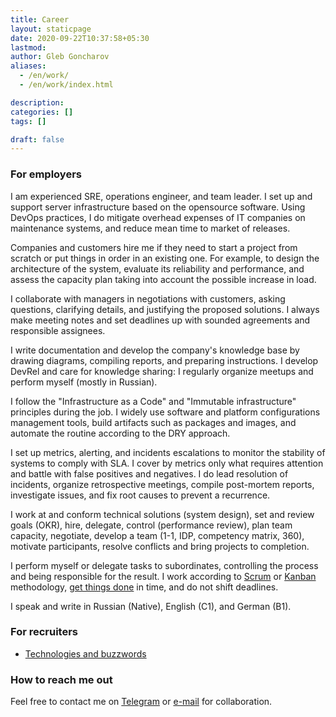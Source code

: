 ```yaml
---
title: Career
layout: staticpage
date: 2020-09-22T10:37:58+05:30
lastmod: 
author: Gleb Goncharov
aliases:
  - /en/work/
  - /en/work/index.html

description: 
categories: []
tags: []

draft: false
---
```


### For employers

I am experienced SRE, operations engineer, and team leader. I set up and support server infrastructure based on the opensource software. Using DevOps practices, I do mitigate overhead expenses of IT companies on maintenance systems, and reduce mean time to market of releases.

Companies and customers hire me if they need to start a project from scratch or put things in order in an existing one. For example, to design the architecture of the system, evaluate its reliability and performance, and assess the capacity plan taking into account the possible increase in load.

I collaborate with managers in negotiations with customers, asking questions, clarifying details, and justifying the proposed solutions. I always make meeting notes and set deadlines up with sounded agreements and responsible assignees.

I write documentation and develop the company's knowledge base by drawing diagrams, compiling reports, and preparing instructions. I develop DevRel and care for knowledge sharing: I regularly organize meetups and perform myself (mostly in Russian).

I follow the "Infrastructure as a Code" and "Immutable infrastructure" principles during the job. I widely use software and platform configurations management tools, build artifacts such as packages and images, and automate the routine according to the DRY approach.

I set up metrics, alerting, and incidents escalations to monitor the stability of systems to comply with SLA. I cover by metrics only what requires attention and battle with false positives and negatives. I do lead resolution of incidents, organize retrospective meetings, compile post-mortem reports, investigate issues, and fix root causes to prevent a recurrence.

I work at and conform technical solutions (system design), set and review goals (OKR), hire, delegate, control (performance review), plan team capacity, negotiate, develop a team (1-1, IDP, competency matrix, 360), motivate participants, resolve conflicts and bring projects to completion.

I perform myself or delegate tasks to subordinates, controlling the process and being responsible for the result. I work according to [Scrum](https://en.wikipedia.org/wiki/Scrum_(software_development)) or [Kanban](https://en.wikipedia.org/wiki/Kanban) methodology, [get things done](https://en.wikipedia.org/wiki/Getting_Things_Done) in time, and do not shift deadlines.

I speak and write in Russian (Native), English (C1), and German (B1).

### For recruiters

<!-- - [Career track and experience](/en/work/career/) -->
- [Technologies and buzzwords](/en/work/buzzwords/)

### How to reach me out

Feel free to contact me on [Telegram](https://t.me/gongled) or [e-mail](mailto:inbox@gongled.ru) for collaboration.

